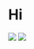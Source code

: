 # Hi
![](https://github-readme-stats.vercel.app/api?username=kev-in123&show_icons=true&include_all_commits=true&count_private=true&hide=stars&custom_title=GitHub+Stats&theme=vue-dark)
![](https://github-readme-stats.vercel.app/api/top-langs/?username=kev-in&langs_count=7&layout=compact&theme=vue-dark)


